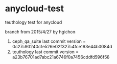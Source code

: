 # anycloud-test
teuthology test for anycloud

branch from 2015/4/27 by hgichon

1. ceph_qa_suite last commit version = 0c27c90240c1e526e02f327c4fce193e44b0084d
2. teuthology last commit version = a23b76701ad7abc21a6746f0a7456cddfd596f58

